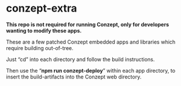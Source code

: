 # conzept-extra

**This repo is not required for running Conzept, only for developers wanting to modify these apps.**

These are a few patched Conzept embedded apps and libraries which require building out-of-tree.

Just “cd” into each directory and follow the build instructions.

Then use the “**npm run conzept-deploy**” within each app directory, to insert the build-artifacts into the Conzept web directory.

